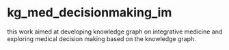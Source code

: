 # kg_med_decisionmaking_im
this work aimed at developing knowledge graph on integrative medicine and exploring medical decision making based on the knowledge graph.
